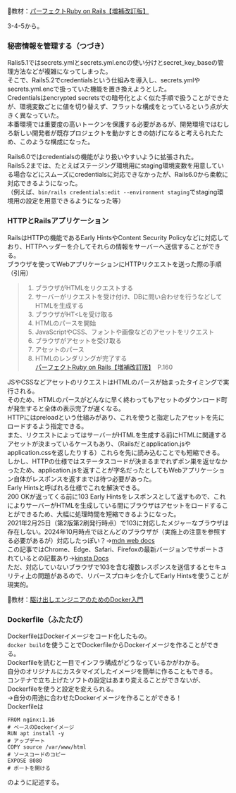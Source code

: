 
:open_book:教材：[パーフェクトRuby on Rails【増補改訂版】](https://gihyo.jp/book/2020/978-4-297-11462-6)

3-4-5から。

### 秘密情報を管理する（つづき）

Ralis5.1ではsecrets.ymlとsecrets.yml.encの使い分けとsecret_key_baseの管理方法などが複雑になってしまった。  
そこで、Rails5.2でcredentialsという仕組みを導入し、secrets.ymlやsecrets.yml.encで扱っていた機能を置き換えようとした。  
Credentialsはencrypted secretsでの暗号化とよく似た手順で扱うことができたが、環境変数ごとに値を切り替えず、フラットな構成をとっているという点が大きく異なっていた。  
本番環境では重要度の高いトークンを保護する必要があるが、開発環境ではむしろ新しい開発者が既存プロジェクトを動かすときの妨げになると考えられたため、このような構成になった。  

Rails6.0ではcredentialsの機能がより扱いやすいように拡張された。  
Rails5.2までは、たとえばステージング環境用にstaging環境変数を用意している場合などにスムーズにcredentialsに対応できなかったが、Rails6.0から柔軟に対応できるようになった。  
（例えば、`bin/rails credentials:edit --environment staging`でstaging環境用の設定を用意できるようになった等）

### HTTPとRailsアプリケーション

RailsはHTTPの機能であるEarly HintsやContent Security Policyなどに対応しており、HTTPヘッダーを介してそれらの情報をサーバーへ送信することができる。  
ブラウザを使ってWebアプリケーションにHTTPリクエストを送った際の手順（引用）
> 1. ブラウザがHTMLをリクエストする
> 2. サーバーがリクエストを受け付け、DBに問い合わせを行うなどしてHTMLを生成する
> 3. ブラウザがHT<Lを受け取る
> 4. HTMLのパースを開始
> 5. JavaScriptやCSS、フォントや画像などのアセットをリクエスト
> 6. ブラウザがアセットを受け取る
> 7. アセットのパース
> 8. HTMLのレンダリングが完了する  
> [パーフェクトRuby on Rails【増補改訂版】](https://gihyo.jp/book/2020/978-4-297-11462-6)　P.160

JSやCSSなどアセットのリクエストはHTMLのパースが始まったタイミングで実行される。  
そのため、HTMLのパースがどんなに早く終わってもアセットのダウンロード町が発生すると全体の表示完了が遅くなる。  
HTTPにはpreloadという仕組みがあり、これを使うと指定したアセットを先にロードするよう指定できる。  
また、リクエストによってはサーバーがHTMLを生成する前にHTMLに関連するアセットが決まっているケースもあり、（Railsだとapplication.jsやapplication.cssを返したりする）これらを先に読み込むことでも短縮できる。  
しかし、HTTPの仕様ではステータスコードが決まるまでれずポン巣を返せなかったため、application.jsを返すことが字名だったとしてもWebアプリケーション自体がレスポンスを返すまでは待つ必要があった。  
Early Hintsと呼ばれる仕様でこれを解決できる。  
200 OKが返ってくる前に103 Early Hintsをレスポンスとして返すもので、これによりサーバーがHTMLを生成している間にブラウザはアセットをロードすることができるため、大幅に処理時間を短縮できるようになった。  
2021年2月25日（第2版第2刷発行時点）で103に対応したメジャーなブラウザは存在しない。2024年10月時点でほとんどのブラウザが（実施上の注意を参照する必要があるが）対応したっぽい？→[mdn web docs](https://developer.mozilla.org/ja/docs/Web/HTTP/Status/103)  
この記事ではChrome、Edge、Safari、Firefoxの最新バージョンでサポートされているとの記載あり→[kinsta Docs](https://kinsta.com/jp/docs/wordpress-hosting/mykinsta-tools/early-hints/)  
ただ、対応していないブラウザで103を含む複数レスポンスを送信するとセキュリティ上の問題があるので、リバースプロキシを介してEarly Hintsを使うことが現実的。  


:open_book:教材：[駆け出しエンジニアのためのDocker入門](https://www.udemy.com/course/docker-startup/?couponCode=PLOYALTY0923) 

### Dockerfile（ふたたび）  
DockerfileはDockerイメージをコード化したもの。  
`docker build`を使うことでDockerfileからDockerイメージを作ることができる。  
Dockerfileを読むと一目でインフラ構成がどうなっているかがわかる。  
自分のオリジナルにカスタマイズしたイメージを簡単に作ることもできる。  
コンテナで立ち上げたソフトの設定はあまり変えることができないが、Dockerfileを使うと設定を変えられる。  
→自分の用途に合わせたDockerイメージを作ることができる！  
Dockerfileは
```
FROM nginx:1.16
# ベースのDockerイメージ
RUN apt install -y
# アップデート
COPY source /var/www/html
# ソースコードのコピー
EXPOSE 8080
# ポートを開ける
```
のように記述する。

